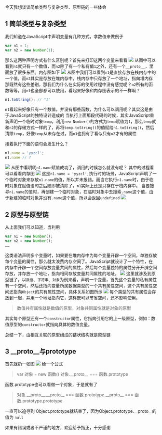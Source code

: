 今天我想谈谈简单类型与复杂类型、原型链的一些体会

## 1 简单类型与复杂类型
我们知道在JavaScript中声明变量有几种方式，拿数值来做例子
```JavaScript
var n1 = 1;
var n2 = new Number(1);
```
那么这两种声明方式有什么区别呢？首先来打印这两个变量来看看
![](https://i.loli.net/2018/05/13/5af832050e021.png)
从图中可以看到`n1`就只有一个数值，而`n2`除了有一个私有值`1`之外，还有一个`__proto__`，里面放了很多东西。内存图如下
![](https://i.loli.net/2018/05/13/5af8332ee27ae.png)
从图中我们可以看到`n1`是直接存放在栈内存中的一个值，而`n2`其实是存放在堆内存中，栈内存中只存放了一个地址，指向堆内存
那既然有这些差别，那我们为什么在实际的使用过程中没有感觉呢？`n2`所有的函数等等，用`n1`也全部都可以使用，看起来好像和内存图表示的不一样啊？
```JavaScript
n1.toString(); // "1"
```
`n1`看起来好像只有一个数值，并没有那些函数，为什么可以调用呢？其实这是由于JavaScript的独特设计造成的
当执行上面那段代码的时候，其实JavaScript重新声明一个临时对象`temp`，利用`new Number()`的方式为`temp`赋值为`1`，那么`temp`就和`n2`的存储方式一样的了，再将`temp.toString()`的值赋给`n1.toString()`，然后清除`temp`，好像`temp`从未存在过，而`n1`也拥有了看似只有`n2`才有的属性

接着执行下面的语句会发生什么？
```JavaScript
n1.name = 'yyzcl';
n1.name // ?
```
![](https://i.loli.net/2018/05/13/5af83650e9ae8.png)
从图中看明明`n1.name`赋值成功了，调用的时候怎么就没有呢？
其中的过程看可以看看内存图
![](https://i.loli.net/2018/05/13/5af837b081d1d.png)
这是`n1.name = 'yyzcl';`执行时的场景，JavaScript声明了一个临时对象来存放`n1.name`的值，所以并未报错。而当它执行`n1.name`时，由于临时对象在赋值语句之后随即被清除了，`n1`实际上还是只存在于栈内存中。
当要搜寻`n1.name`的值时，再创建一个临时对象，在临时对象中去搜索`.name`这个值，由于新建的临时对象并没有`.name`这个值，所以会返回`undefined`
![](https://i.loli.net/2018/05/13/5af839fda4291.png)

## 2 原型与原型链
从上面我们可以知道，当利用
```JavaScript
var n1 = new Number();
var n2 = new Number();
……
```
这类语法声明多个变量时，如果要在堆内存中为每个变量开辟一个空间，单独存放每个变量的属性，那么就太浪费内存空间了。JavaScript就设计了一个特性，在内存中开辟一个空间存放变量共同的属性，然后每个变量独特的属性分开开辟空间存放，并存放一个地址，指向相同存放变量共同属性的地址。
![](https://i.loli.net/2018/05/13/5af83ddf83d95.png)
这里就涉及到原型链了，以`数值`、`字符串`、`对象`为例来看，声明一个变量，首先这个变量的私有属性有一个空间，然后还指向变量所属数据类型的一个共有属性空间，这个共有属性空间还指向`Object`的共有属性空间，具体关系如图所示
![](https://i.loli.net/2018/05/13/5af8459f86e53.png)
每个类型的共有属性会存放到一起，并用一个地址指向它，这样既可以节省空间，还不影响使用。

>数值共有属性就是数值的原型，对象共同属性就是对象的原型

其实每个原型还有一个`constructor`属性，它指向引用它的上一级原型，例如：数值原型的`constructor`就指向具体的数值变量。

总结一下，由相互关联的原型组成的链状结构就是原型链

## 3 __proto__与prototype
首先就扔一张图
![](https://i.loli.net/2018/05/13/5af845e49ca14.png)
给一个公式
>var 对象 = new 函数()
>对象.\_\_proto\_\_ === 函数.prototype

函数.prototype也可以看做一个对象，于是就有了
>对象.\_\_proto\_\_.\_\_proto\_\_ === 函数.prototype.\_\_proto\_\_ === 函数.prototype.prototype

一直可以追寻到
Object.prototype就结束了，因为Object.prototype.\_\_proto\_\_的值为 `null`

如果有错误或者不严谨的地方，欢迎给予指正，十分感谢







